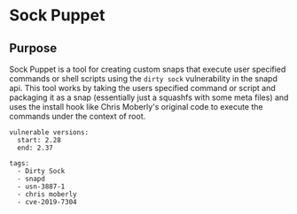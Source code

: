 # Sock Puppet

## Purpose

Sock Puppet is a tool for creating custom snaps that execute user specified commands or shell scripts using the `dirty sock` vulnerability in the snapd api.
This tool works by taking the users specified command or script and packaging it as a snap (essentially just a squashfs with some meta files) and uses the install hook like Chris Moberly's original code to execute the commands under the context of root. 

```
vulnerable versions:
  start: 2.28
  end: 2.37
  
tags:
  - Dirty Sock
  - snapd
  - usn-3887-1
  - chris moberly
  - cve-2019-7304
